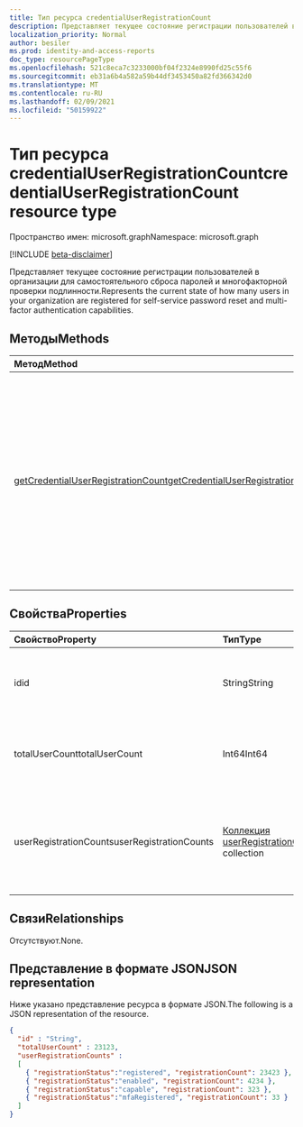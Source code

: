 ```yaml
---
title: Тип ресурса credentialUserRegistrationCount
description: Представляет текущее состояние регистрации пользователей в организации для самостоятельного сброса паролей и многофакторной проверки подлинности.
localization_priority: Normal
author: besiler
ms.prod: identity-and-access-reports
doc_type: resourcePageType
ms.openlocfilehash: 521c8eca7c3233000bf04f2324e8990fd25c55f6
ms.sourcegitcommit: eb31a6b4a582a59b44df3453450a82fd366342d0
ms.translationtype: MT
ms.contentlocale: ru-RU
ms.lasthandoff: 02/09/2021
ms.locfileid: "50159922"
---
```

# <a name="credentialuserregistrationcount-resource-type"></a><span data-ttu-id="32db3-103">Тип ресурса credentialUserRegistrationCount</span><span class="sxs-lookup"><span data-stu-id="32db3-103">credentialUserRegistrationCount resource type</span></span>

<span data-ttu-id="32db3-104">Пространство имен: microsoft.graph</span><span class="sxs-lookup"><span data-stu-id="32db3-104">Namespace: microsoft.graph</span></span>

[!INCLUDE [beta-disclaimer](../../includes/beta-disclaimer.md)]

<span data-ttu-id="32db3-105">Представляет текущее состояние регистрации пользователей в организации для самостоятельного сброса паролей и многофакторной проверки подлинности.</span><span class="sxs-lookup"><span data-stu-id="32db3-105">Represents the current state of how many users in your organization are registered for self-service password reset and multi-factor authentication capabilities.</span></span>

## <a name="methods"></a><span data-ttu-id="32db3-106">Методы</span><span class="sxs-lookup"><span data-stu-id="32db3-106">Methods</span></span>

| <span data-ttu-id="32db3-107">Метод</span><span class="sxs-lookup"><span data-stu-id="32db3-107">Method</span></span>       | <span data-ttu-id="32db3-108">Возвращаемый тип</span><span class="sxs-lookup"><span data-stu-id="32db3-108">Return Type</span></span> | <span data-ttu-id="32db3-109">Описание</span><span class="sxs-lookup"><span data-stu-id="32db3-109">Description</span></span> |
|:-------------|:------------|:------------|
| [<span data-ttu-id="32db3-110">getCredentialUserRegistrationCount</span><span class="sxs-lookup"><span data-stu-id="32db3-110">getCredentialUserRegistrationCount</span></span>](../api/reportroot-getcredentialuserregistrationcount.md) | <span data-ttu-id="32db3-111">Коллекция credentialUserRegistrationCount</span><span class="sxs-lookup"><span data-stu-id="32db3-111">credentialUserRegistrationCount collection</span></span> | <span data-ttu-id="32db3-112">Фиксируйте текущее состояние регистрации пользователей в организации для самостоятельного сброса паролей и многофакторной проверки подлинности (MFA).</span><span class="sxs-lookup"><span data-stu-id="32db3-112">Report the current state of how many users in your organization are registered for self-service password reset and multi-factor authentication (MFA) capabilities.</span></span> |

## <a name="properties"></a><span data-ttu-id="32db3-113">Свойства</span><span class="sxs-lookup"><span data-stu-id="32db3-113">Properties</span></span>

| <span data-ttu-id="32db3-114">Свойство</span><span class="sxs-lookup"><span data-stu-id="32db3-114">Property</span></span>     | <span data-ttu-id="32db3-115">Тип</span><span class="sxs-lookup"><span data-stu-id="32db3-115">Type</span></span>        | <span data-ttu-id="32db3-116">Описание</span><span class="sxs-lookup"><span data-stu-id="32db3-116">Description</span></span> |
|:-------------|:------------|:------------|
| <span data-ttu-id="32db3-117">id</span><span class="sxs-lookup"><span data-stu-id="32db3-117">id</span></span> | <span data-ttu-id="32db3-118">String</span><span class="sxs-lookup"><span data-stu-id="32db3-118">String</span></span> | <span data-ttu-id="32db3-119">Уникальный идентификатор действия.</span><span class="sxs-lookup"><span data-stu-id="32db3-119">The unique identifier for the activity.</span></span> <span data-ttu-id="32db3-120">Только для чтения.</span><span class="sxs-lookup"><span data-stu-id="32db3-120">Read-only.</span></span> |
| <span data-ttu-id="32db3-121">totalUserCount</span><span class="sxs-lookup"><span data-stu-id="32db3-121">totalUserCount</span></span> | <span data-ttu-id="32db3-122">Int64</span><span class="sxs-lookup"><span data-stu-id="32db3-122">Int64</span></span> | <span data-ttu-id="32db3-123">Предоставляет общее количество пользователей в клиенте.</span><span class="sxs-lookup"><span data-stu-id="32db3-123">Provides the total user count in the tenant.</span></span> |
| <span data-ttu-id="32db3-124">userRegistrationCounts</span><span class="sxs-lookup"><span data-stu-id="32db3-124">userRegistrationCounts</span></span> | <span data-ttu-id="32db3-125">[Коллекция userRegistrationCount](userregistrationcount.md)</span><span class="sxs-lookup"><span data-stu-id="32db3-125">[userRegistrationCount](userregistrationcount.md) collection</span></span> | <span data-ttu-id="32db3-126">Коллекция сведений о регистрации и состоянии для пользователей в клиенте.</span><span class="sxs-lookup"><span data-stu-id="32db3-126">A collection of registration count and status information for users in your tenant.</span></span> |

## <a name="relationships"></a><span data-ttu-id="32db3-127">Связи</span><span class="sxs-lookup"><span data-stu-id="32db3-127">Relationships</span></span>

<span data-ttu-id="32db3-128">Отсутствуют.</span><span class="sxs-lookup"><span data-stu-id="32db3-128">None.</span></span>

## <a name="json-representation"></a><span data-ttu-id="32db3-129">Представление в формате JSON</span><span class="sxs-lookup"><span data-stu-id="32db3-129">JSON representation</span></span>

<span data-ttu-id="32db3-130">Ниже указано представление ресурса в формате JSON.</span><span class="sxs-lookup"><span data-stu-id="32db3-130">The following is a JSON representation of the resource.</span></span>

<!-- {
  "blockType": "resource",
  "optionalProperties": [

  ],
  "@odata.type": "microsoft.graph.credentialUserRegistrationCount",
  "keyProperty": "id"
}-->

```json
{
  "id" : "String",
  "totalUserCount" : 23123,
  "userRegistrationCounts" :
  [
    { "registrationStatus":"registered", "registrationCount": 23423 },
    { "registrationStatus":"enabled", "registrationCount": 4234 },
    { "registrationStatus":"capable", "registrationCount": 323 },
    { "registrationStatus":"mfaRegistered", "registrationCount": 33 }
  ]
}
```

<!-- uuid: 16cd6b66-4b1a-43a1-adaf-3a886856ed98
2019-02-04 14:57:30 UTC -->
<!-- {
  "type": "#page.annotation",
  "description": "credentialUserRegistrationCount resource",
  "keywords": "",
  "section": "documentation",
  "tocPath": ""
}-->

